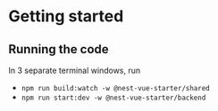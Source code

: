 # Getting started

## Running the code
In 3 separate terminal windows, run
- `npm run build:watch -w @nest-vue-starter/shared`
- `npm run start:dev -w @nest-vue-starter/backend`